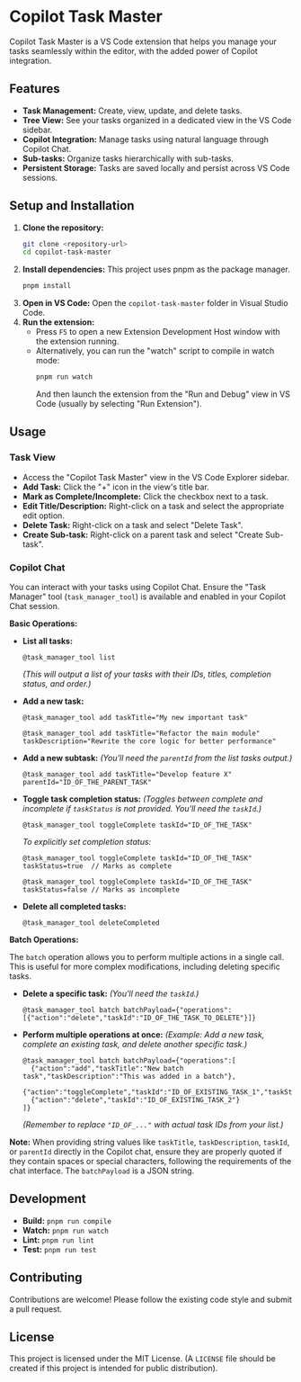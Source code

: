 # Copilot Task Master

Copilot Task Master is a VS Code extension that helps you manage your tasks seamlessly within the editor, with the added power of Copilot integration.

## Features

- **Task Management:** Create, view, update, and delete tasks.
- **Tree View:** See your tasks organized in a dedicated view in the VS Code sidebar.
- **Copilot Integration:** Manage tasks using natural language through Copilot Chat.
- **Sub-tasks:** Organize tasks hierarchically with sub-tasks.
- **Persistent Storage:** Tasks are saved locally and persist across VS Code sessions.

## Setup and Installation

1.  **Clone the repository:**
    ```bash
    git clone <repository-url>
    cd copilot-task-master
    ```
2.  **Install dependencies:**
    This project uses pnpm as the package manager.
    ```bash
    pnpm install
    ```
3.  **Open in VS Code:**
    Open the `copilot-task-master` folder in Visual Studio Code.
4.  **Run the extension:**
    - Press `F5` to open a new Extension Development Host window with the extension running.
    - Alternatively, you can run the "watch" script to compile in watch mode:
      ```bash
      pnpm run watch
      ```
      And then launch the extension from the "Run and Debug" view in VS Code (usually by selecting "Run Extension").

## Usage

### Task View

- Access the "Copilot Task Master" view in the VS Code Explorer sidebar.
- **Add Task:** Click the "+" icon in the view's title bar.
- **Mark as Complete/Incomplete:** Click the checkbox next to a task.
- **Edit Title/Description:** Right-click on a task and select the appropriate edit option.
- **Delete Task:** Right-click on a task and select "Delete Task".
- **Create Sub-task:** Right-click on a parent task and select "Create Sub-task".

### Copilot Chat

You can interact with your tasks using Copilot Chat. Ensure the "Task Manager" tool (`task_manager_tool`) is available and enabled in your Copilot Chat session.

**Basic Operations:**

*   **List all tasks:**
    ```
    @task_manager_tool list
    ```
    *(This will output a list of your tasks with their IDs, titles, completion status, and order.)*

*   **Add a new task:**
    ```
    @task_manager_tool add taskTitle="My new important task"
    ```
    ```
    @task_manager_tool add taskTitle="Refactor the main module" taskDescription="Rewrite the core logic for better performance"
    ```

*   **Add a new subtask:**
    *(You'll need the `parentId` from the list tasks output.)*
    ```
    @task_manager_tool add taskTitle="Develop feature X" parentId="ID_OF_THE_PARENT_TASK"
    ```

*   **Toggle task completion status:**
    *(Toggles between complete and incomplete if `taskStatus` is not provided. You'll need the `taskId`.)*
    ```
    @task_manager_tool toggleComplete taskId="ID_OF_THE_TASK"
    ```
    *To explicitly set completion status:*
    ```
    @task_manager_tool toggleComplete taskId="ID_OF_THE_TASK" taskStatus=true  // Marks as complete
    ```
    ```
    @task_manager_tool toggleComplete taskId="ID_OF_THE_TASK" taskStatus=false // Marks as incomplete
    ```

*   **Delete all completed tasks:**
    ```
    @task_manager_tool deleteCompleted
    ```

**Batch Operations:**

The `batch` operation allows you to perform multiple actions in a single call. This is useful for more complex modifications, including deleting specific tasks.

*   **Delete a specific task:**
    *(You'll need the `taskId`.)*
    ```
    @task_manager_tool batch batchPayload={"operations":[{"action":"delete","taskId":"ID_OF_THE_TASK_TO_DELETE"}]}
    ```

*   **Perform multiple operations at once:**
    *(Example: Add a new task, complete an existing task, and delete another specific task.)*
    ```
    @task_manager_tool batch batchPayload={"operations":[
      {"action":"add","taskTitle":"New batch task","taskDescription":"This was added in a batch"},
      {"action":"toggleComplete","taskId":"ID_OF_EXISTING_TASK_1","taskStatus":true},
      {"action":"delete","taskId":"ID_OF_EXISTING_TASK_2"}
    ]}
    ```
    *(Remember to replace `"ID_OF_..."` with actual task IDs from your list.)*

**Note:** When providing string values like `taskTitle`, `taskDescription`, `taskId`, or `parentId` directly in the Copilot chat, ensure they are properly quoted if they contain spaces or special characters, following the requirements of the chat interface. The `batchPayload` is a JSON string.

## Development

- **Build:** `pnpm run compile`
- **Watch:** `pnpm run watch`
- **Lint:** `pnpm run lint`
- **Test:** `pnpm run test`

## Contributing

Contributions are welcome! Please follow the existing code style and submit a pull request.

## License

This project is licensed under the MIT License. (A `LICENSE` file should be created if this project is intended for public distribution).
